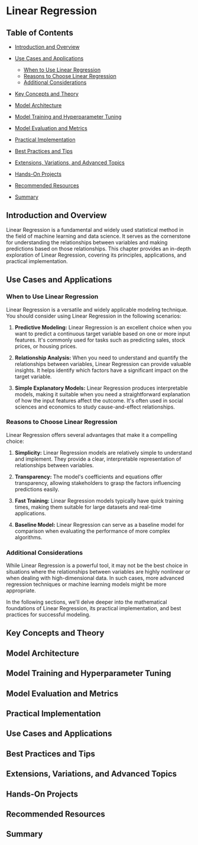 # Linear Regression

## Table of Contents

- [Introduction and Overview](#introduction-and-overview)
- [Use Cases and Applications](#use-cases-and-applications)
   - [When to Use Linear Regression](#when-to-use-linear-regression)
   - [Reasons to Choose Linear Regression](#reasons-to-choose-linear-regression)
   - [Additional Considerations](#additional-considerations)

- [Key Concepts and Theory](#key-concepts-and-theory)

- [Model Architecture](#model-architecture)

- [Model Training and Hyperparameter Tuning](#model-training-and-hyperparameter-tuning)

- [Model Evaluation and Metrics](#model-evaluation-and-metrics)

- [Practical Implementation](#practical-implementation)

- [Best Practices and Tips](#best-practices-and-tips)

- [Extensions, Variations, and Advanced Topics](#extensions-variations-and-advanced-topics)

- [Hands-On Projects](#hands-on-projects)

- [Recommended Resources](#recommended-resources)

- [Summary](#summary)


## Introduction and Overview

Linear Regression is a fundamental and widely used statistical method in the field of machine learning and data science. It serves as the cornerstone for understanding the relationships between variables and making predictions based on those relationships. This chapter provides an in-depth exploration of Linear Regression, covering its principles, applications, and practical implementation.

## Use Cases and Applications

### When to Use Linear Regression

Linear Regression is a versatile and widely applicable modeling technique. You should consider using Linear Regression in the following scenarios:

1. **Predictive Modeling:** Linear Regression is an excellent choice when you want to predict a continuous target variable based on one or more input features. It's commonly used for tasks such as predicting sales, stock prices, or housing prices.

2. **Relationship Analysis:** When you need to understand and quantify the relationships between variables, Linear Regression can provide valuable insights. It helps identify which factors have a significant impact on the target variable.

3. **Simple Explanatory Models:** Linear Regression produces interpretable models, making it suitable when you need a straightforward explanation of how the input features affect the outcome. It's often used in social sciences and economics to study cause-and-effect relationships.

### Reasons to Choose Linear Regression

Linear Regression offers several advantages that make it a compelling choice:

1. **Simplicity:** Linear Regression models are relatively simple to understand and implement. They provide a clear, interpretable representation of relationships between variables.

2. **Transparency:** The model's coefficients and equations offer transparency, allowing stakeholders to grasp the factors influencing predictions easily.

3. **Fast Training:** Linear Regression models typically have quick training times, making them suitable for large datasets and real-time applications.

4. **Baseline Model:** Linear Regression can serve as a baseline model for comparison when evaluating the performance of more complex algorithms.

### Additional Considerations

While Linear Regression is a powerful tool, it may not be the best choice in situations where the relationships between variables are highly nonlinear or when dealing with high-dimensional data. In such cases, more advanced regression techniques or machine learning models might be more appropriate.

In the following sections, we'll delve deeper into the mathematical foundations of Linear Regression, its practical implementation, and best practices for successful modeling.

## Key Concepts and Theory

## Model Architecture

## Model Training and Hyperparameter Tuning

## Model Evaluation and Metrics

## Practical Implementation

## Use Cases and Applications

## Best Practices and Tips

## Extensions, Variations, and Advanced Topics

## Hands-On Projects

## Recommended Resources

## Summary